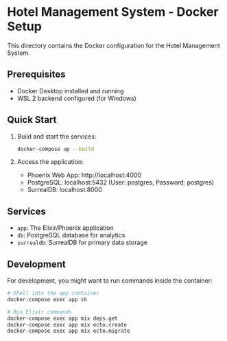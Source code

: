 # Hotel Management System - Docker Setup

This directory contains the Docker configuration for the Hotel Management System.

## Prerequisites

- Docker Desktop installed and running
- WSL 2 backend configured (for Windows)

## Quick Start

1. Build and start the services:
   ```bash
   docker-compose up --build
   ```

2. Access the application:
   - Phoenix Web App: http://localhost:4000
   - PostgreSQL: localhost:5432 (User: postgres, Password: postgres)
   - SurrealDB: localhost:8000

## Services

- `app`: The Elixir/Phoenix application
- `db`: PostgreSQL database for analytics
- `surrealdb`: SurrealDB for primary data storage

## Development

For development, you might want to run commands inside the container:

```bash
# Shell into the app container
docker-compose exec app sh

# Run Elixir commands
docker-compose exec app mix deps.get
docker-compose exec app mix ecto.create
docker-compose exec app mix ecto.migrate
```